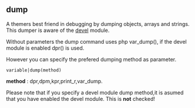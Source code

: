 ## dump

A themers best friend in debugging by dumping objects, arrays and strings.
This dumper is aware of the [devel](http://www.drupal.org/projects/devel) module.

Without parameters the dump command uses php var_dump(), if the devel module is enabled dpr() is used.

However you can specify the prefered dumping method as parameter.
```
variable|dump(method)
```

**method** : dpr,dpm,kpr,print_r,var_dump.

Please note that if you specify a devel module dump method,it is asumed that you have enabled the devel module. This is **not** checked!
